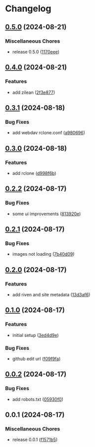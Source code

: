 # Changelog

## [0.5.0](https://github.com/debrid/wiki/compare/v0.4.0...v0.5.0) (2024-08-21)


### Miscellaneous Chores

* release 0.5.0 ([1170eee](https://github.com/debrid/wiki/commit/1170eee20fc467de331a8e8c59fd2b0d743023c0))

## [0.4.0](https://github.com/debrid/wiki/compare/v0.3.1...v0.4.0) (2024-08-21)


### Features

* add zilean ([2f3e877](https://github.com/debrid/wiki/commit/2f3e877196426822aa8e300f3e887706297c25b2))

## [0.3.1](https://github.com/debrid/wiki/compare/v0.3.0...v0.3.1) (2024-08-18)


### Bug Fixes

* add webdav rclone.conf ([a980696](https://github.com/debrid/wiki/commit/a980696d7fb80da25c2249ab3a798c9dff9b5124))

## [0.3.0](https://github.com/debrid/wiki/compare/v0.2.2...v0.3.0) (2024-08-18)


### Features

* add rclone ([d998f6b](https://github.com/debrid/wiki/commit/d998f6b988f6693d205fe4bdac670896d425a309))

## [0.2.2](https://github.com/debrid/wiki/compare/v0.2.1...v0.2.2) (2024-08-17)


### Bug Fixes

* some ui improvements ([813920e](https://github.com/debrid/wiki/commit/813920eea84559613827f2ca747a7c0c7576debd))

## [0.2.1](https://github.com/debrid/wiki/compare/v0.2.0...v0.2.1) (2024-08-17)


### Bug Fixes

* images not loading ([7b40d09](https://github.com/debrid/wiki/commit/7b40d09a45a34cc62d297ce611d5376ed0f996d4))

## [0.2.0](https://github.com/debrid/wiki/compare/v0.1.0...v0.2.0) (2024-08-17)


### Features

* add riven and site metadata ([13d3af6](https://github.com/debrid/wiki/commit/13d3af675209ec241db790015edbaf2f7603e66d))

## [0.1.0](https://github.com/debrid/wiki/compare/v0.0.2...v0.1.0) (2024-08-17)


### Features

* initial setup ([3ed4d9e](https://github.com/debrid/wiki/commit/3ed4d9e1edf0b1066c89ead4fdfdd59397596c6c))


### Bug Fixes

* github edit url ([f09f9fa](https://github.com/debrid/wiki/commit/f09f9fa2948baf61ff57d208cd12830bfdf1abf5))

## [0.0.2](https://github.com/debrid/wiki/compare/v0.0.1...v0.0.2) (2024-08-17)


### Bug Fixes

* add robots.txt ([05930f0](https://github.com/debrid/wiki/commit/05930f07672ed61462f6a86d85cc3113cba75afb))

## 0.0.1 (2024-08-17)


### Miscellaneous Chores

* release 0.0.1 ([f1571b5](https://github.com/debrid/wiki/commit/f1571b55c8d10b4c97bf39f21c8ed6d7c8373682))
